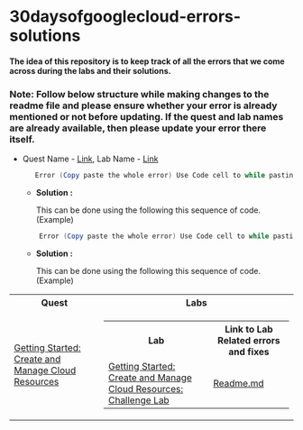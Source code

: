 # 30daysofgooglecloud-errors-solutions
#### The idea of this repository is to keep track of all the errors that we come across during the labs and their solutions.
### Note: Follow below structure while making changes to the readme file and please ensure whether your error is already mentioned or not before updating. If the quest and lab names are already available, then please update your error there itself.
- Quest Name - [Link](), Lab Name - [Link]()
   ```Powershell 
      Error (Copy paste the whole error) Use Code cell to while pasting the error. 
   ```
  - **Solution :**
  
    This can be done using the following this sequence of code. (Example)
  
  ```Powershell 
      Error (Copy paste the whole error) Use Code cell to while pasting the error. 
   ```
  - **Solution :**
  
    This can be done using the following this sequence of code. (Example)
    
<table style="width:100%">
   <tr>
      <th>Quest</th>
      <th>Labs</th>
   </tr>
   <tr>
      <td><a href="https://google.qwiklabs.com/quests/120">Getting Started: Create and Manage Cloud Resources</a></td>
      <td>
         <table>
            <tr>
               <th> Lab </th>
               <th> Link to Lab Related errors and fixes </th>
            </tr>
            <tr>
               <td><a href="https://google.qwiklabs.com/focuses/10258?parent=catalog">Getting Started: Create and Manage Cloud Resources: Challenge Lab </a></td>
               <td><a href="#">Readme.md</a></td>
            </tr>
         </table>
      </td>
   </tr>
                  
   </table>
